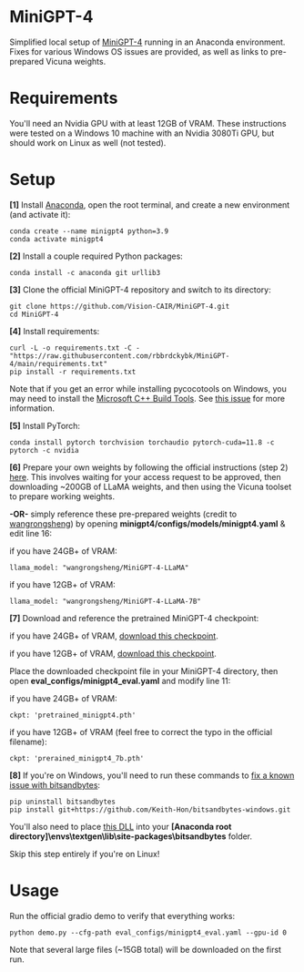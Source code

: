 # MiniGPT-4

Simplified local setup of [MiniGPT-4](https://github.com/Vision-CAIR/MiniGPT-4) running in an Anaconda environment. Fixes for various Windows OS issues are provided, as well as links to pre-prepared Vicuna weights.

# Requirements

You'll need an Nvidia GPU with at least 12GB of VRAM. These instructions were tested on a Windows 10 machine with an Nvidia 3080Ti GPU, but should work on Linux as well (not tested).

# Setup

**[1]** Install [Anaconda](https://www.anaconda.com/products/individual), open the root terminal, and create a new environment (and activate it):
```
conda create --name minigpt4 python=3.9
conda activate minigpt4
```

**[2]** Install a couple required Python packages:
```
conda install -c anaconda git urllib3
```

**[3]** Clone the official MiniGPT-4 repository and switch to its directory:
```
git clone https://github.com/Vision-CAIR/MiniGPT-4.git
cd MiniGPT-4
```

**[4]** Install requirements:
```
curl -L -o requirements.txt -C - "https://raw.githubusercontent.com/rbbrdckybk/MiniGPT-4/main/requirements.txt"
pip install -r requirements.txt
```
Note that if you get an error while installing pycocotools on Windows, you may need to install the [Microsoft C++ Build Tools](https://visualstudio.microsoft.com/visual-cpp-build-tools/). See [this issue](https://github.com/cocodataset/cocoapi/issues/169#issuecomment-724622726) for more information.

**[5]** Install PyTorch:
```
conda install pytorch torchvision torchaudio pytorch-cuda=11.8 -c pytorch -c nvidia
```

**[6]** Prepare your own weights by following the official instructions (step 2) [here](https://github.com/Vision-CAIR/MiniGPT-4#installation). This involves waiting for your access request to be approved, then downloading ~200GB of LLaMA weights, and then using the Vicuna toolset to prepare working weights.

**-OR-** simply reference these pre-prepared weights (credit to [wangrongsheng](https://huggingface.co/wangrongsheng)) by opening **minigpt4/configs/models/minigpt4.yaml** & edit line 16:

if you have 24GB+ of VRAM:
```
llama_model: "wangrongsheng/MiniGPT-4-LLaMA"
```
if you have 12GB+ of VRAM:
```
llama_model: "wangrongsheng/MiniGPT-4-LLaMA-7B"
```

**[7]** Download and reference the pretrained MiniGPT-4 checkpoint:

if you have 24GB+ of VRAM, [download this checkpoint](https://drive.google.com/file/d/1a4zLvaiDBr-36pasffmgpvH5P7CKmpze/view?usp=share_link).

if you have 12GB+ of VRAM, [download this checkpoint](https://drive.google.com/file/d/1RY9jV0dyqLX-o38LrumkKRh6Jtaop58R/view?usp=sharing).

Place the downloaded checkpoint file in your MiniGPT-4 directory, then open **eval_configs/minigpt4_eval.yaml** and modify line 11:

if you have 24GB+ of VRAM:
```
ckpt: 'pretrained_minigpt4.pth'
```
if you have 12GB+ of VRAM (feel free to correct the typo in the official filename):
```
ckpt: 'prerained_minigpt4_7b.pth'
```

**[8]** If you're on Windows, you'll need to run these commands to [fix a known issue with bitsandbytes](https://github.com/TimDettmers/bitsandbytes/issues/175):
```
pip uninstall bitsandbytes
pip install git+https://github.com/Keith-Hon/bitsandbytes-windows.git
```
You'll also need to place [this DLL](https://github.com/DeXtmL/bitsandbytes-win-prebuilt/blob/main/libbitsandbytes_cuda116.dll) into your **[Anaconda root directory]\envs\textgen\lib\site-packages\bitsandbytes** folder.

Skip this step entirely if you're on Linux!


# Usage

Run the official gradio demo to verify that everything works:
```
python demo.py --cfg-path eval_configs/minigpt4_eval.yaml --gpu-id 0
```
Note that several large files (~15GB total) will be downloaded on the first run.
